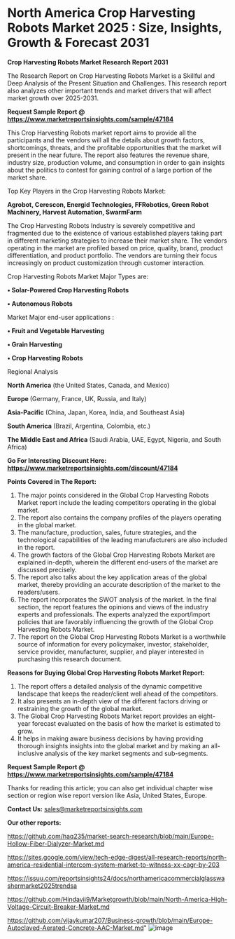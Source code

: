 # North America Crop Harvesting Robots Market 2025 : Size, Insights, Growth & Forecast 2031

<strong>Crop Harvesting Robots Market Research Report 2031</strong>

The Research Report on Crop Harvesting Robots Market is a Skillful and Deep Analysis of the Present Situation and Challenges. This research report also analyzes other important trends and market drivers that will affect market growth over 2025-2031.

<strong>Request Sample Report @ <a href=https://www.marketreportsinsights.com/sample/47184>https://www.marketreportsinsights.com/sample/47184</a></strong>

This Crop Harvesting Robots market report aims to provide all the participants and the vendors will all the details about growth factors, shortcomings, threats, and the profitable opportunities that the market will present in the near future. The report also features the revenue share, industry size, production volume, and consumption in order to gain insights about the politics to contest for gaining control of a large portion of the market share.

Top Key Players in the Crop Harvesting Robots Market:

<strong>Agrobot, Cerescon, Energid Technologies, FFRobotics, Green Robot Machinery, Harvest Automation, SwarmFarm</strong>

The Crop Harvesting Robots Industry is severely competitive and fragmented due to the existence of various established players taking part in different marketing strategies to increase their market share. The vendors operating in the market are profiled based on price, quality, brand, product differentiation, and product portfolio. The vendors are turning their focus increasingly on product customization through customer interaction.

Crop Harvesting Robots Market Major Types are:

<strong>•  Solar-Powered Crop Harvesting Robots

•  Autonomous Robots</strong>

Market Major end-user applications :

<strong>•  Fruit and Vegetable Harvesting

•  Grain Harvesting

•  Crop Harvesting Robots</strong>

Regional Analysis

</u><strong><b>North America</b></strong> (the United States, Canada, and Mexico)

<strong><b>Europe </b></strong>(Germany, France, UK, Russia, and Italy)

<strong><b>Asia-Pacific</b></strong> (China, Japan, Korea, India, and Southeast Asia)

<strong><b>South America</b></strong> (Brazil, Argentina, Colombia, etc.)

<strong><b>The Middle East and Africa</b></strong> (Saudi Arabia, UAE, Egypt, Nigeria, and South Africa)

<strong>Go For Interesting Discount Here: <a href=https://www.marketreportsinsights.com/discount/47184>https://www.marketreportsinsights.com/discount/47184</a></strong>

<strong>Points Covered in The Report:</strong>
<ol>
  <li>The major points considered in the Global Crop Harvesting Robots Market report include the leading competitors operating in the global market.</li>
  <li>The report also contains the company profiles of the players operating in the global market.</li>
  <li>The manufacture, production, sales, future strategies, and the technological capabilities of the leading manufacturers are also included in the report.</li>
  <li>The growth factors of the Global Crop Harvesting Robots Market are explained in-depth, wherein the different end-users of the market are discussed precisely.</li>
  <li>The report also talks about the key application areas of the global market, thereby providing an accurate description of the market to the readers/users.</li>
  <li>The report incorporates the SWOT analysis of the market. In the final section, the report features the opinions and views of the industry experts and professionals. The experts analyzed the export/import policies that are favorably influencing the growth of the Global Crop Harvesting Robots Market.</li>
  <li>The report on the Global Crop Harvesting Robots Market is a worthwhile source of information for every policymaker, investor, stakeholder, service provider, manufacturer, supplier, and player interested in purchasing this research document.</li>
</ol>
<strong>Reasons for Buying Global Crop Harvesting Robots Market Report:</strong>

<ol>
  <li>The report offers a detailed analysis of the dynamic competitive landscape that keeps the reader/client well ahead of the competitors.</li>
  <li>It also presents an in-depth view of the different factors driving or restraining the growth of the global market.</li>
  <li>The Global Crop Harvesting Robots Market report provides an eight-year forecast evaluated on the basis of how the market is estimated to grow.</li>
  <li>It helps in making aware business decisions by having providing thorough insights insights into the global market and by making an all-inclusive analysis of the key market segments and sub-segments.</li>
</ol>
<strong>Request Sample Report @ <a href=https://www.marketreportsinsights.com/sample/47184>https://www.marketreportsinsights.com/sample/47184</a></strong>


Thanks for reading this article; you can also get individual chapter wise section or region wise report version like Asia, United States, Europe.

<strong>Contact Us:</strong>
sales@marketreportsinsights.com

<strong>Our other reports:</strong>

<a href=https://github.com/haq235/market-search-research/blob/main/Europe-Hollow-Fiber-Dialyzer-Market.md>https://github.com/haq235/market-search-research/blob/main/Europe-Hollow-Fiber-Dialyzer-Market.md</a>

<a href=https://sites.google.com/view/tech-edge-digest/all-research-reports/north-america-residential-intercom-system-market-to-witness-xx-cagr-by-203>https://sites.google.com/view/tech-edge-digest/all-research-reports/north-america-residential-intercom-system-market-to-witness-xx-cagr-by-203</a>

<a href=https://issuu.com/reportsinsights24/docs/northamericacommercialglasswashermarket2025trendsa>https://issuu.com/reportsinsights24/docs/northamericacommercialglasswashermarket2025trendsa</a>

<a href=https://github.com/Hindavii9/Marketgrowth/blob/main/North-America-High-Voltage-Circuit-Breaker-Market.md>https://github.com/Hindavii9/Marketgrowth/blob/main/North-America-High-Voltage-Circuit-Breaker-Market.md</a>

<a href=https://github.com/vijaykumar207/Business-growth/blob/main/Europe-Autoclaved-Aerated-Concrete-AAC-Market.md>https://github.com/vijaykumar207/Business-growth/blob/main/Europe-Autoclaved-Aerated-Concrete-AAC-Market.md</a>"
![image](https://github.com/user-attachments/assets/60768d52-5cb4-434f-a045-67d8a5fe945c)
